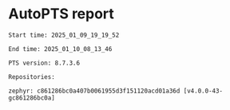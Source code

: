 # AutoPTS report

    Start time: 2025_01_09_19_19_52

    End time: 2025_01_10_08_13_46

    PTS version: 8.7.3.6

    Repositories:

	zephyr: c861286bc0a407b0061955d3f151120acd01a36d [v4.0.0-43-gc861286bc0a]

